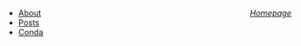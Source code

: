 <a href="https://sharma-bharat.github.io/" style="float: right;">*Homepage*</a>

* <a href="about/contact.html"> About </a> 
* <a href="Posts.html"> Posts</a>
* <a href="conda/basic_conda.html"> Conda</a>


